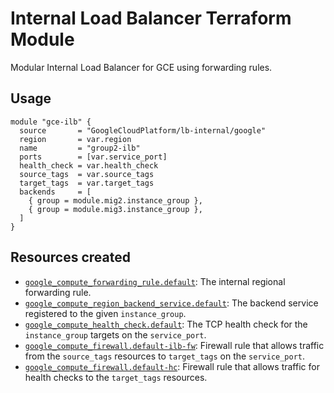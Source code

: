 # Internal Load Balancer Terraform Module

Modular Internal Load Balancer for GCE using forwarding rules.

## Usage

```hcl
module "gce-ilb" {
  source       = "GoogleCloudPlatform/lb-internal/google"
  region       = var.region
  name         = "group2-ilb"
  ports        = [var.service_port]
  health_check = var.health_check
  source_tags  = var.source_tags
  target_tags  = var.target_tags
  backends     = [
    { group = module.mig2.instance_group },
    { group = module.mig3.instance_group },
  ]
}
```


## Resources created

- [`google_compute_forwarding_rule.default`](https://www.terraform.io/docs/providers/google/r/compute_forwarding_rule.html): The internal regional forwarding rule.
- [`google_compute_region_backend_service.default`](https://www.terraform.io/docs/providers/google/r/compute_region_backend_service.html): The backend service registered to the given `instance_group`.
- [`google_compute_health_check.default`](https://www.terraform.io/docs/providers/google/r/compute_health_check.html): The TCP health check for the `instance_group` targets on the `service_port`.
- [`google_compute_firewall.default-ilb-fw`](https://www.terraform.io/docs/providers/google/r/compute_firewall.html): Firewall rule that allows traffic from the `source_tags` resources to `target_tags` on the `service_port`.
- [`google_compute_firewall.default-hc`](https://www.terraform.io/docs/providers/google/r/compute_firewall.html): Firewall rule that allows traffic for health checks to the `target_tags` resources.

